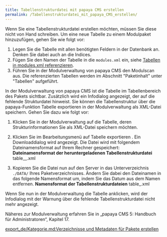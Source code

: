 ```yaml
---
title: Tabellenstrukturdatei mit papaya CMS erstellen
permalink: /Tabellenstrukturdatei_mit_papaya_CMS_erstellen/
---
```


Wenn Sie eine Tabellenstrukturdatei erstellen möchten, müssen Sie diese nicht von Hand schreiben. Um eine neue Tabelle zu einem Modulpaket hinzuzufügen, gehen Sie wie folgt vor:

1.  Legen Sie die Tabelle mit allen benötigten Feldern in der Datenbank an. Denken Sie dabei auch an die Indices.
2.  Fügen Sie den Namen der Tabelle in die `modules.xml` ein, siehe [Tabellen in modules.xml referenzieren](/Tabellen_in_modules.xml_referenzieren ).
3.  Führen Sie in der Modulverwaltung von papaya CMS den Modulscan aus. Die referenzierten Tabellen werden im Abschnitt "Paketinhalt" unter "Tabellen" aufgeführt.

In der Modulverwaltung von papaya CMS ist die Tabelle im Tabellenbereich des Pakets sichtbar. Zusätzlich wird ein Infodialog angezeigt, der auf die fehlende Strukturdatei hinweist. Sie können die Tabellenstruktur über die papaya-Funktion Tabelle exportieren in der Modulverwaltung als XML-Datei speichern. Gehen Sie dazu wie folgt vor:

1.  Klicken Sie in der Modulverwaltung auf die Tabelle, deren Strukturinformationen Sie als XML-Datei speichern möchten.
2.  Klicken Sie im Bearbeitungsmenü auf Tabelle exportieren . Ein Downloaddialog wird angezeigt. Die Datei wird mit folgendem Dateinamensformat auf Ihrem Rechner gespeichert: **Dateinamensformat der heruntergeladenen Tabellenstrukturdatei**
        <nowiki>table_<tabellenname>_<Datum>.xml</nowiki>

3.  Kopieren Sie die Datei nun auf den Server in das Unterverzeichnis `./DATA/` Ihres Paketverzeichnisses. Ändern Sie dabei den Dateinamen in das folgende Namensformat um, indem Sie das Datum aus dem Namen entfernen. **Namensformat der Tabellenstrukturdateien**
        <nowiki>table_<tabellenname>.xml</nowiki>

Wenn Sie nun in der Modulverwaltung die Tabelle anklicken, wird der Infodialog mit der Warnung über die fehlende Tabellenstrukturdatei nicht mehr angezeigt.

Näheres zur Modulverwaltung erfahren Sie in „papaya CMS 5: Handbuch für Administratoren“, Kapitel 17.

[export_de/Kategorie.md:Verzeichnisse und Metadaten für Pakete erstellen](export_de/Kategorie.md:Verzeichnisse_und_Metadaten_für_Pakete_erstellen )
